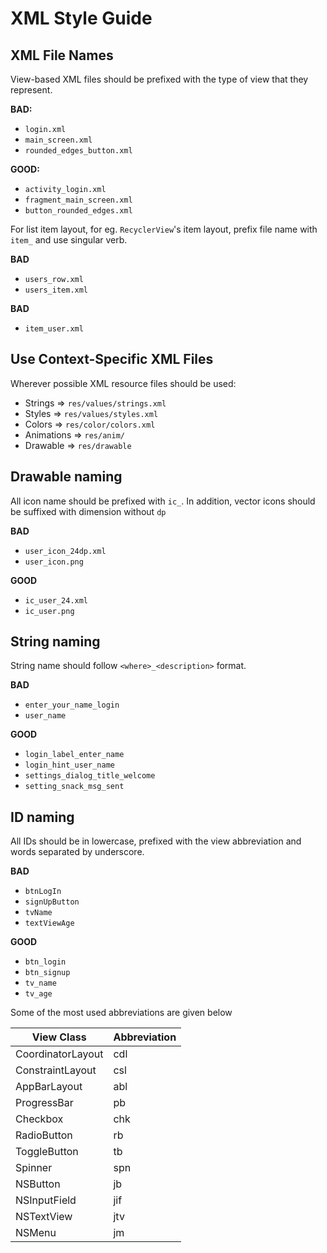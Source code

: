# XML Style Guide


## XML File Names

View-based XML files should be prefixed with the type of view that they
represent.

**BAD:**

- `login.xml`
- `main_screen.xml`
- `rounded_edges_button.xml`

**GOOD:**

- `activity_login.xml`
- `fragment_main_screen.xml`
- `button_rounded_edges.xml`


For list item layout, for eg. `RecyclerView`'s item layout, prefix file name with `item_` and use singular verb.

**BAD**

- `users_row.xml`
- `users_item.xml`


**BAD**

- `item_user.xml`


## Use Context-Specific XML Files

Wherever possible XML resource files should be used:

- Strings => `res/values/strings.xml`
- Styles => `res/values/styles.xml`
- Colors => `res/color/colors.xml`
- Animations => `res/anim/`
- Drawable => `res/drawable`

## Drawable naming

All icon name should be prefixed with `ic_`. In addition, vector icons should be suffixed with dimension without `dp`

**BAD**

- `user_icon_24dp.xml`
- `user_icon.png`

**GOOD**

- `ic_user_24.xml`
- `ic_user.png`

## String naming

String name should follow `<where>_<description>` format.

**BAD**

- `enter_your_name_login`
- `user_name`

**GOOD**

- `login_label_enter_name`
- `login_hint_user_name`
- `settings_dialog_title_welcome`
- `setting_snack_msg_sent`

## ID naming

All IDs should be in lowercase, prefixed with the view abbreviation and words separated by underscore.

**BAD**

- `btnLogIn`
- `signUpButton`
- `tvName`
- `textViewAge`

**GOOD**

- `btn_login`
- `btn_signup`
- `tv_name`
- `tv_age`

Some of the most used abbreviations are given below

| View Class        | Abbreviation |
|-------------------|--------------|
| CoordinatorLayout | cdl          |
| ConstraintLayout  | csl          |
| AppBarLayout      | abl          |
| ProgressBar       | pb           |
| Checkbox          | chk          |
| RadioButton       | rb           |
| ToggleButton      | tb           |
| Spinner           | spn          |
| NSButton          | jb           |
| NSInputField      | jif          |
| NSTextView        | jtv          |
| NSMenu            | jm           |
                    
